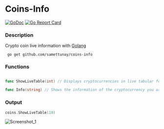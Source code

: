 # Coins-Info

[![GoDoc](https://godoc.org/github.com/anaskhan96/soup?status.svg)](https://pkg.go.dev/github.com/anaskhan96/soup)
[![Go Report Card](https://goreportcard.com/badge/github.com/samettunay/coins-info)](https://goreportcard.com/report/github.com/samettunay/coins-info)

### Description

Crypto coin live information with [Golang](https://www.golang.org/)

```
 go get github.com/samettunay/coins-info
```

### Functions

```go

func ShowLiveTable(int) // Displays cryptocurrencies in live tabular form

func Info(string) // Shows the information of the cryptocurrency you are looking for

```

### Output

```go
coins.ShowLiveTable(10)
```

![Screenshot_1](https://user-images.githubusercontent.com/79511355/162594936-dfb17f6b-3650-493c-808f-407b7a3dad8c.png)

